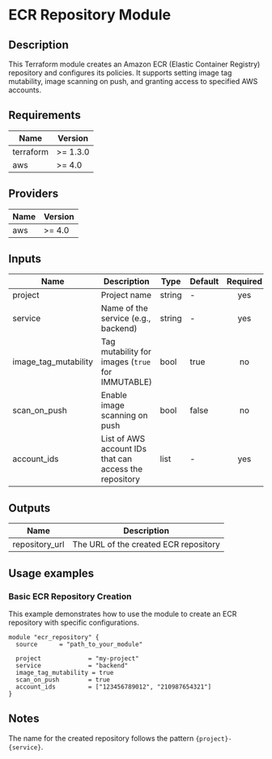# ECR Repository Module

## Description

This Terraform module creates an Amazon ECR (Elastic Container Registry) repository and configures its policies. It supports setting image tag mutability, image scanning on push, and granting access to specified AWS accounts.

## Requirements

| Name      | Version   |
|-----------|-----------|
| terraform | >= 1.3.0  |
| aws       | >= 4.0    |

## Providers

| Name | Version |
|------|---------|
| aws  | >= 4.0  |

## Inputs

| Name                | Description                                          | Type   | Default | Required |
|---------------------|------------------------------------------------------|--------|---------|:--------:|
| project             | Project name                                        | string | -       |   yes    |
| service             | Name of the service (e.g., backend)                 | string | -       |   yes    |
| image_tag_mutability | Tag mutability for images (`true` for IMMUTABLE)    | bool   | true    |    no    |
| scan_on_push        | Enable image scanning on push                       | bool   | false   |    no    |
| account_ids         | List of AWS account IDs that can access the repository | list   | -       |   yes    |

## Outputs

| Name           | Description                           |
|----------------|---------------------------------------|
| repository_url | The URL of the created ECR repository  |

## Usage examples

### Basic ECR Repository Creation

This example demonstrates how to use the module to create an ECR repository with specific configurations.

```hcl
module "ecr_repository" {
  source      = "path_to_your_module"
  
  project             = "my-project"
  service             = "backend"
  image_tag_mutability = true
  scan_on_push        = true
  account_ids         = ["123456789012", "210987654321"]
}
```

## Notes

The name for the created repository follows the pattern `{project}-{service}`.
